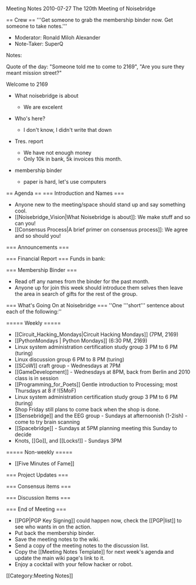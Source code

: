 Meeting Notes 2010-07-27 
 The 120th Meeting of Noisebridge

== Crew ==
'''Get someone to grab the membership binder now. Get someone to take notes.'''

* Moderator: Ronald Miloh Alexander
* Note-Taker: SuperQ

Notes:

Quote of the day: "Someone told me to come to 2169", "Are you sure they meant mission street?"

Welcome to 2169

* What noisebridge is about
  - We are excelent

* Who's here?
  - I don't know, I didn't write that down

* Tres. report
  - We have not enough money
  - Only 10k in bank, 5k invoices this month.

* membership binder
  - paper is hard, let's use computers

== Agenda ==
=== Introduction and Names ===
* Anyone new to the meeting/space should stand up and say something cool.
* [[Noisebridge_Vision|What Noisebridge is about]]: We make stuff and so can you!
* [[Consensus Process|A brief primer on consensus process]]: We agree and so should you!

=== Announcements ===

=== Financial Report ===
Funds in bank: 

=== Membership Binder ===
* Read off any names from the binder for the past month.
* Anyone up for join this week should introduce them selves then leave the area in search of gifts for the rest of the group.

=== What's Going On at Noisebridge ===
''One '''short''' sentence about each of the following:''

===== Weekly =====
* [[Circuit_Hacking_Mondays|Circuit Hacking Mondays]] (7PM, 2169)
* [[PythonMondays | Python Mondays]] (6:30 PM, 2169) 
* Linux system administration certification study group 3 PM to 6 PM (turing) 
* Linux discussion group 6 PM to 8 PM (turing) 
* [[SCoW]] craft group - Wednesdays at 7PM
* [[GameDevelopment]] - Wednesdays at 8PM, back from Berlin and 2010 class is in session
* [[Programming_for_Poets]] Gentle introduction to Processing; most Thursdays at 8 if !(5MoF) 
* Linux system administration certification study group 3 PM to 6 PM (turing) 
* Shop Friday still plans to come back when the shop is done.
* [[Sensebridge]] and the EEG group - Sundays at afternoonish (1-2ish) - come to try brain scanning
* [[Spacebridge]] - Sundays at 5PM planning meeting this Sunday to decide 
* Knots, [[Go]], and [[Locks!]] - Sundays 3PM

===== Non-weekly =====
* [[Five Minutes of Fame]]

=== Project Updates ===

=== Consensus items ===

=== Discussion Items ===

=== End of Meeting ===
* [[PGP|PGP Key Signing]] could happen now, check the [[PGP|list]] to see who wants in on the action.
* Put back the membership binder.
* Save the meeting notes to the wiki.
* Send a copy of the meeting notes to the discussion list.
* Copy the [[Meeting Notes Template]] for next week's agenda and update the main wiki page's link to it.
* Enjoy a cocktail with your fellow hacker or robot.

[[Category:Meeting Notes]]